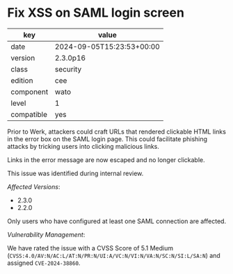 [//]: # (werk v2)
# Fix XSS on SAML login screen

key        | value
---------- | ---
date       | 2024-09-05T15:23:53+00:00
version    | 2.3.0p16
class      | security
edition    | cee
component  | wato
level      | 1
compatible | yes

Prior to Werk, attackers could craft URLs that rendered clickable HTML links in the error box on the SAML login page.
This could facilitate phishing attacks by tricking users into clicking malicious links.

Links in the error message are now escaped and no longer clickable.

This issue was identified during internal review.

*Affected Versions*:

* 2.3.0
* 2.2.0

Only users who have configured at least one SAML connection are affected.

*Vulnerability Management*:

We have rated the issue with a CVSS Score of 5.1 Medium (`CVSS:4.0/AV:N/AC:L/AT:N/PR:N/UI:A/VC:N/VI:N/VA:N/SC:N/SI:L/SA:N`) and assigned `CVE-2024-38860`.

